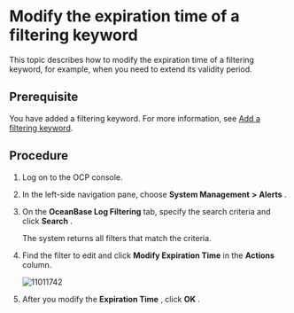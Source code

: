 Modify the expiration time of a filtering keyword 
======================================================================

This topic describes how to modify the expiration time of a filtering keyword, for example, when you need to extend its validity period. 

Prerequisite 
---------------------------------

You have added a filtering keyword. For more information, see [Add a filtering keyword](../900.use-alert-management/1700.add-filter-keywords.md).

Procedure 
------------------------------

1. Log on to the OCP console.

   

2. In the left-side navigation pane, choose **System Management** **\>** **Alerts** .

   

3. On the **OceanBase Log Filtering** tab, specify the search criteria and click **Search** . 

   The system returns all filters that match the criteria.
   

4. Find the filter to edit and click **Modify Expiration Time** in the **Actions** column.

   ![11011742](https://help-static-aliyun-doc.aliyuncs.com/assets/img/en-US/4414306461/p346450.png)
   

5. After you modify the **Expiration Time** , click **OK** .

   



